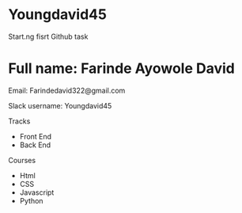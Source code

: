 # Youngdavid45
Start.ng fisrt Github task
<!DOCTYPE html>
<html>
  <head>
    <title>
    </title>
  </head>
  <body>
    <h1>Full name: Farinde Ayowole David</h1>
    <p>Email: Farindedavid322@gmail.com</p>
    <p>Slack username: Youngdavid45</p>
    <p>Tracks</p>
    <ul>
      <li>Front End</li>
      <li>Back End</li>
    </ul>
    <p>Courses</p>
    <ul>
      <li>Html</li>
      <li>CSS</li>
      <li>Javascript</li>
      <li>Python</li>
    </ul>
  </body>
</html>
